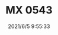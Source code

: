﻿---
layout: post 
title: MX 0543
is_home: true
tags: DIN
categories: housing-terminal
overview: 
series: 
part_number: 0543-1
thumb_img: 
image: static/202106/543-20210605.jpg
date: 2021/6/5 9:55:33
---



